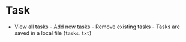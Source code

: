 # Task
- View all tasks - Add new tasks - Remove existing tasks - Tasks are saved in a local file (`tasks.txt`)

